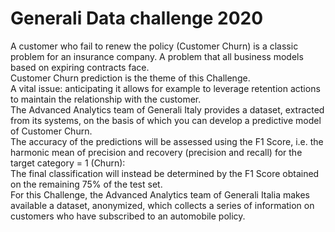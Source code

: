 # Generali Data challenge 2020

A customer who fail to renew the policy (Customer Churn) is a classic problem for an insurance company. A problem that all business models based on expiring contracts face.\
Customer Churn prediction is the theme of this Challenge.\
A vital issue: anticipating it allows for example to leverage retention actions to maintain the relationship with the customer.\
The Advanced Analytics team of Generali Italy provides a dataset, extracted from its systems, on the basis of which you can develop a predictive model of Customer Churn. \
The accuracy of the predictions will be assessed using the F1 Score, i.e. the harmonic mean of precision and recovery (precision and recall) for the target category = 1 (Churn):\
The final classification will instead be determined by the F1 Score obtained on the remaining 75% of the test set.\
For this Challenge, the Advanced Analytics team of Generali Italia makes available a dataset, anonymized, which collects a series of information on customers who have subscribed to an automobile policy.





















